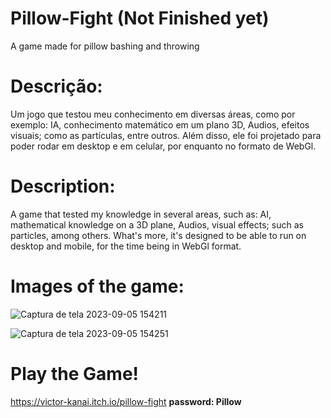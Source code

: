 # Pillow-Fight (Not Finished yet)
A game made for pillow bashing and throwing

# Descrição:
Um jogo que testou meu conhecimento em diversas áreas, como por exemplo: IA, conhecimento matemático em um plano 3D, Audios, efeitos visuais; como as partículas, entre outros. Além disso, ele foi projetado para poder rodar em desktop e em celular, por enquanto no formato de WebGl. 

# Description:
A game that tested my knowledge in several areas, such as: AI, mathematical knowledge on a 3D plane, Audios, visual effects; such as particles, among others. What's more, it's designed to be able to run on desktop and mobile, for the time being in WebGl format. 

# Images of the game:
![Captura de tela 2023-09-05 154211](https://github.com/Victor-Kanai/Pillow-Fight/assets/120500155/df4c029d-38a6-4600-8e91-500c583ccf48)

![Captura de tela 2023-09-05 154251](https://github.com/Victor-Kanai/Pillow-Fight/assets/120500155/97e98a42-96b7-4df3-b2b2-e0cb1542529f)

# Play the Game!

https://victor-kanai.itch.io/pillow-fight
**password: Pillow**
